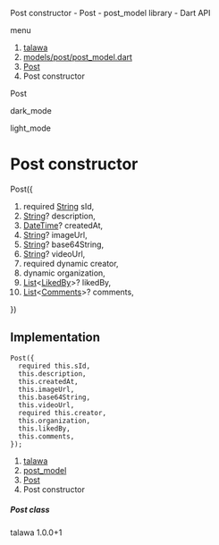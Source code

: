 




Post constructor - Post - post\_model library - Dart API







menu

1. [talawa](../../index.html)
2. [models/post/post\_model.dart](../../file-___home_harshil_Desktop_open-source_palisadoes_talawa_lib_models_post_post_model/)
3. [Post](../../file-___home_harshil_Desktop_open-source_palisadoes_talawa_lib_models_post_post_model/Post-class.html)
4. Post constructor

Post


dark\_mode

light\_mode




# Post constructor


Post({

1. required [String](https://api.flutter.dev/flutter/dart-core/String-class.html) sId,
2. [String](https://api.flutter.dev/flutter/dart-core/String-class.html)? description,
3. [DateTime](https://api.flutter.dev/flutter/dart-core/DateTime-class.html)? createdAt,
4. [String](https://api.flutter.dev/flutter/dart-core/String-class.html)? imageUrl,
5. [String](https://api.flutter.dev/flutter/dart-core/String-class.html)? base64String,
6. [String](https://api.flutter.dev/flutter/dart-core/String-class.html)? videoUrl,
7. required dynamic creator,
8. dynamic organization,
9. [List](https://api.flutter.dev/flutter/dart-core/List-class.html)<[LikedBy](../../file-___home_harshil_Desktop_open-source_palisadoes_talawa_lib_models_post_post_model/LikedBy-class.html)>? likedBy,
10. [List](https://api.flutter.dev/flutter/dart-core/List-class.html)<[Comments](../../file-___home_harshil_Desktop_open-source_palisadoes_talawa_lib_models_post_post_model/Comments-class.html)>? comments,

})

## Implementation

```
Post({
  required this.sId,
  this.description,
  this.createdAt,
  this.imageUrl,
  this.base64String,
  this.videoUrl,
  required this.creator,
  this.organization,
  this.likedBy,
  this.comments,
});
```

 


1. [talawa](../../index.html)
2. [post\_model](../../file-___home_harshil_Desktop_open-source_palisadoes_talawa_lib_models_post_post_model/)
3. [Post](../../file-___home_harshil_Desktop_open-source_palisadoes_talawa_lib_models_post_post_model/Post-class.html)
4. Post constructor

##### Post class





talawa
1.0.0+1






